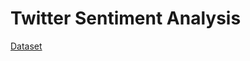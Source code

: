 # Twitter Sentiment Analysis

[Dataset](https://www.kaggle.com/datasets/jp797498e/twitter-entity-sentiment-analysis)